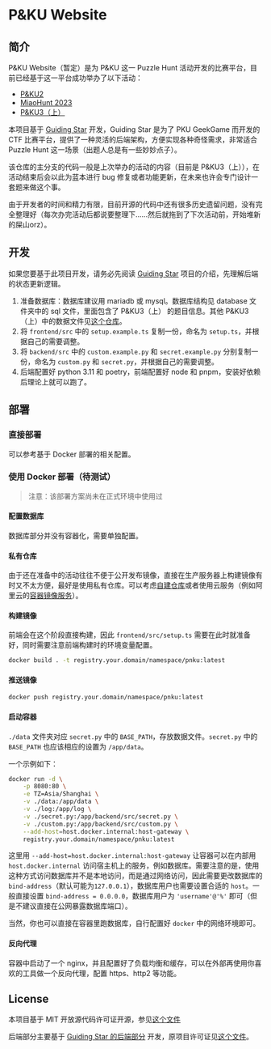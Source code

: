# P&KU Website

## 简介

P&KU Website（暂定）是为 P&KU 这一 Puzzle Hunt 活动开发的比赛平台，目前已经基于这一平台成功举办了以下活动：
- [P&KU2](https://pnku2.pkupuzzle.art/)
- [MiaoHunt 2023](https://mh2023.puzzlehunt.cn/)
- [P&KU3（上）](https://pnku3.pkupuzzle.art/)

本项目基于 [Guiding Star](https://github.com/pku-GeekGame/guiding-star) 开发，Guiding Star 是为了 PKU GeekGame 而开发的 CTF 比赛平台，提供了一种灵活的后端架构，方便实现各种奇怪需求，非常适合 Puzzle Hunt 这一场景（出题人总是有一些妙妙点子）。

该仓库的主分支的代码一般是上次举办的活动的内容（目前是 P&KU3（上）），在活动结束后会以此为蓝本进行 bug 修复或者功能更新，在未来也许会专门设计一套题来做这个事。

由于开发者的时间和精力有限，目前开源的代码中还有很多历史遗留问题，没有完全整理好（每次办完活动后都说要整理下……然后就拖到了下次活动前，开始堆新的屎山orz）。

## 开发

如果您要基于此项目开发，请务必先阅读 [Guiding Star](https://github.com/pku-GeekGame/guiding-star) 项目的介绍，先理解后端的状态更新逻辑。

1. 准备数据库：数据库建议用 mariadb 或 mysql。数据库结构见 database 文件夹中的 sql 文件，里面包含了 P&KU3（上） 的题目信息。其他 P&KU3（上）中的数据文件见[这个仓库](https://github.com/PKUPC/pnku3-part1-data)。
2. 将 `frontend/src` 中的 `setup.example.ts` 复制一份，命名为 `setup.ts`，并根据自己的需要调整。
3. 将 `backend/src` 中的 `custom.example.py` 和 `secret.example.py` 分别复制一份，命名为 `custom.py` 和 `secret.py`，并根据自己的需要调整。
4. 后端配置好 python 3.11 和 poetry，前端配置好 node 和 pnpm，安装好依赖后理论上就可以跑了。

## 部署

### 直接部署

可以参考基于 Docker 部署的相关配置。

### 使用 Docker 部署（待测试）

> 注意：该部署方案尚未在正式环境中使用过

#### 配置数据库

数据库部分并没有容器化，需要单独配置。

#### 私有仓库

由于还在准备中的活动往往不便于公开发布镜像，直接在生产服务器上构建镜像有时又不太方便，最好是使用私有仓库。可以考虑[自建仓库](https://hub.docker.com/_/registry)或者使用云服务（例如阿里云的[容器镜像服务](https://help.aliyun.com/zh/acr/)）。

#### 构建镜像

前端会在这个阶段直接构建，因此 `frontend/src/setup.ts` 需要在此时就准备好，同时需要注意前端构建时的环境变量配置。

```bash
docker build . -t registry.your.domain/namespace/pnku:latest
```

#### 推送镜像

```bash
docker push registry.your.domain/namespace/pnku:latest
```

#### 启动容器

`./data` 文件夹对应 `secret.py` 中的 `BASE_PATH`，存放数据文件。`secret.py` 中的 `BASE_PATH` 也应该相应的设置为 `/app/data`。

一个示例如下：

```bash
docker run -d \
    -p 8080:80 \
    -e TZ=Asia/Shanghai \
    -v ./data:/app/data \
    -v ./log:/app/log \
    -v ./secret.py:/app/backend/src/secret.py \
    -v ./custom.py:/app/backend/src/custom.py \
    --add-host=host.docker.internal:host-gateway \
    registry.your.domain/namespace/pnku:latest
```

这里用 `--add-host=host.docker.internal:host-gateway` 让容器可以在内部用 `host.docker.internal` 访问宿主机上的服务，例如数据库。需要注意的是，使用这种方式访问数据库并不是本地访问，而是通过网络访问，因此需要更改数据库的 `bind-address`（默认可能为`127.0.0.1`），数据库用户也需要设置合适的 `host`。一般直接设置 `bind-address = 0.0.0.0`，数据库用户为 `'username'@'%'` 即可（但是不建议直接在公网暴露数据库端口）。

当然，你也可以直接在容器里跑数据库，自行配置好 `docker` 中的网络环境即可。


#### 反向代理

容器中启动了一个 nginx，并且配置好了负载均衡和缓存，可以在外部再使用你喜欢的工具做一个反向代理，配置 https、http2 等功能。

## License

本项目基于 MIT 开放源代码许可证开源，参见[这个文件](./LICENSE.md)

后端部分主要基于 [Guiding Star 的后端部分](https://github.com/PKU-GeekGame/gs-backend)
开发，原项目许可证见[这个文件](./backend/GS_LICENSE.md)。

